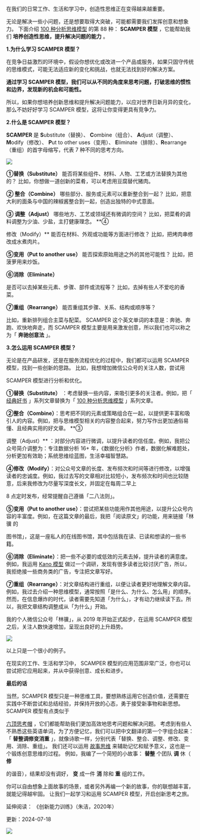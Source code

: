 在我们的日常工作、生活和学习中，创造性思维正在变得越来越重要。

无论是解决一些小问题，还是想要取得大突破，可能都需要我们发挥创意和想象力。  下面介绍 [100 种分析思维模型](https://mp.weixin.qq.com/mp/appmsgalbum?__biz=MzA4ODE2OTIxMw==&action=getalbum&album_id=1701638273011351554#wechat_redirect) 的第 88 种： **SCAMPER 模型** ，它能帮助我们 **培养创造性思维，提升解决问题的能力** 。

**1.为什么学习 SCAMPER  模型？**

在竞争日益激烈的环境中，假设你想优化或改进一个产品或服务，如果只固守传统的思维模式，可能无法适应新的变化和挑战，也就无法找到好的解决方案。

**通过学习 SCAMPER 模型，我们可以从不同的角度来思考问题，打破思维的惯性和边界，发现新的机会和可能性。**

所以，如果你想培养创新思维和提升解决问题能力，以应对世界日新月异的变化，那么不妨好好学习 SCAMPER 模型，这将让你变得更具有竞争力。

**2.什么是 SCAMPER  模型？**

**SCAMPER** 是 **S**ubstitute（替换）、 **C**ombine（组合）、 **A**djust（调整）、 **M**odify（修改）、 **P**ut to other uses（变用）、 **E**liminate（排除）、**R**earrange（重组）的首字母缩写，代表 7 种不同的思考方向。

![](https://mmbiz.qpic.cn/mmbiz_png/giaycic3UNwo13lJU5hPN6N8LiaBm03ibafT2mlnd4MX8ViaHsib7SnebLKZibMOLa6NPhl4giaWMDZ4KoVzYBaREJz0Tg/640?wx_fmt=png) 

**①替换（Substitute）** 能否将某些组件、材料、人物、工艺或方法替换为其他的？  比如，你想做一道创新的菜肴，可以考虑用豆腐替代猪肉。

**② 整合（Combine）** 哪些部分、服务或元素可以重新整合到一起？  比如，把意大利的面条与中国的辣椒酱整合到一起，创造出独特的中式意面。

**③ 调整（Adjust）** 哪些地方、工艺或领域还有微调的空间？  比如，把菜肴的调料调整为少油、少盐，主打健康理念。  **④

修改（Modify）** 能否在材料、外观或功能等方面进行修改？  比如，把烤肉串修改成水煮肉片。 

**⑤变用（Put to another use）** 能否探索原始用途之外的其他可能性？  比如，把菠萝用来炒饭。 

**⑥消除（Eliminate）**

是否可以去掉某些元素、步骤、部件或流程等？  比如，去掉有些人不爱吃的香菜。 

**⑦重组（Rearrange）** 能否重组其步骤、关系、结构或顺序等？

比如，重新排列组合主菜与配菜。  SCAMPER 这个英文单词的本意是：奔驰、奔跑、欢快地奔走，而 SCAMPER 模型主要是用来激发创意，所以我们也可以称之为「 **奔驰创意法** 」。

**3.怎么运用 SCAMPER 模型？**

无论是在产品研发，还是在服务流程优化的过程中，我们都可以运用 SCAMPER 模型，找到一些创新的思路。  比如，我想增加微信公众号的关注人数，尝试用

SCAMPER 模型进行分析和优化。 

**①替换（Substitute）** ：考虑替换一些内容，来吸引更多的关注者。例如，把「 [经典好书](https://mp.weixin.qq.com/mp/appmsgalbum?__biz=MzA4ODE2OTIxMw==&action=getalbum&album_id=1362933100166332417&scene=126&sessionid=1068920805&uin=&key=&devicetype=Windows+11+x64&version=6309091b&lang=zh_CN&ascene=0) 」系列文章替换为「 [100 种分析思维模型](https://mp.weixin.qq.com/mp/appmsgalbum?__biz=MzA4ODE2OTIxMw==&action=getalbum&album_id=1701638273011351554&scene=126&sessionid=1068920805&uin=&key=&devicetype=Windows+11+x64&version=6309091b&lang=zh_CN&ascene=0) 」系列文章。 

**②整合（Combine）**：思考把不同的元素或策略组合在一起，以提供更丰富和吸引人的内容。例如，把与思维模型相关的内容整合起来，努力写作出更加通俗易懂、且经典实用的好文章。  **③

调整（Adjust）** ：对部分内容进行微调，以提升读者的信任度。例如，我把公众号简介调整为：专注数据分析 16+ 年，《数据化分析》作者，数据化解难题处，分析更加有效助；系统思维绘蓝图，生活幸福智慧路。 

**④修改（Modify）**：对公众号文章的长度、发布频次和时间等进行修改，以增强读者的忠诚度。例如，我过去写的文章相对比较短小，发布频次和时间也比较随意，后来我修改为尽量写深度长文，并固定在每周二早上

8 点定时发布，经常提醒自己遵循「二八法则」。 

**⑤变用（Put to another use）**：尝试把某些功能用作其他用途，以提升公众号内容的丰富度。例如，在这篇文章的最后，我把「阅读原文」的功能，用来链接「林骥  的

图书馆」，这是一座私人的在线图书馆，其中包括我在读、已读和想读的一些书籍。 

**⑥消除（Eliminate）**：把一些不必要的或低效的元素去掉，提升读者的满意度。例如，我运用 [Kano 模型](https://mp.weixin.qq.com/s?__biz=MzA4ODE2OTIxMw==&mid=2653478304&idx=1&sn=45e14663d032ae66f270feb3ba05efc8&scene=21#wechat_redirect) 做过一个调研，发现有很多读者比较讨厌广告，所以，我拒绝接一些商务类的广告，专注把文章写好。 

**⑦重组（Rearrange）**：对文章结构进行重组，以便让读者更好地理解文章内容。例如，我过去介绍一种思维模型，通常按照「是什么、为什么、怎么用」的顺序。然而，在信息爆炸的时代，读者需要先知道「为什么」，才有动力继续读下去。所以，我把文章结构调整成从「为什么」开始。

我的个人微信公众号「林骥」，从 2019 年开始正式起步，在运用 SCAMPER 模型之后，关注人数快速增加，呈现出良好的上升趋势。

![](https://mmbiz.qpic.cn/mmbiz_png/giaycic3UNwo13lJU5hPN6N8LiaBm03ibafTYdUib9GGOKDfpHCYGuW5lHyghuAzD3XvsRGCQRQzC5l0cjdhnftDISg/640?wx_fmt=png) 

以上只是一个很小的例子。

在现实的工作、生活和学习中， SCAMPER 模型的应用范围非常广泛，你也可以尝试把它应用起来，并从中获得创意、成长和进步。

**最后的话**

 当然，SCAMPER 模型只是一种思维工具，要想熟练运用它创造价值，还需要在实践中不断尝试和总结经验，并保持开放的心态，勇于接受新事物和新思想。  SCAMPER 模型有点类似于

[六顶思考帽](https://mp.weixin.qq.com/s?__biz=MzA4ODE2OTIxMw==&mid=2653481335&idx=1&sn=349ec38498e24336fd446a6d543c7b9e&scene=21#wechat_redirect) ，它们都能帮助我们更加高效地思考问题和解决问题。  考虑到有些人不熟悉这些英语单词，为了方便记忆，我们可以把中文翻译的第一个字组合起来：「 **替整调修变消重** 」，就像诗歌一样，分别代表「替换、整合、调整、修改、变用、消除、重组」。  我们还可以运用 [故事思维](https://mp.weixin.qq.com/s?__biz=MzA4ODE2OTIxMw==&mid=2653481850&idx=1&sn=fc4653c8a6b298a34a8d2f3b142860e5&scene=21#wechat_redirect) 来辅助记忆和赋予意义，这也是一个锻炼创意思维的过程。  例如，我编了一个简短的小故事： **替整** 个团队 **调** 休（ **修**

的谐音），结果却没有调好， **变** 成一件 **消** 除和 **重** 组的工作。

你可以自由想象上面故事的场景，或者另外再编一个新的故事，你的联想越丰富，就能记得越牢固。  让我们一起学习和运用 SCAMPER 模型，开启创新思考之旅。

延伸阅读：  《创新能力训练》（朱洁，2020年）

更新：2024-07-18

![](https://visitor-badge.laobi.icu/badge?page_id=sjhfx.linji&left_text=PageViews&right_color=%2300589F)